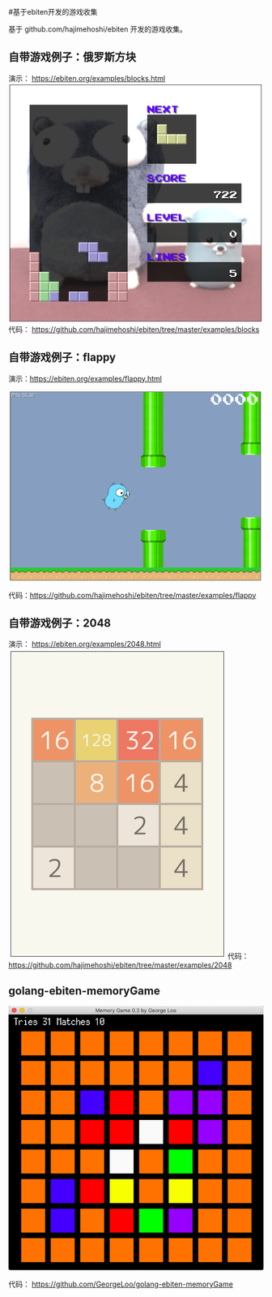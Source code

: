 #基于ebiten开发的游戏收集

基于 github.com/hajimehoshi/ebiten 开发的游戏收集。


## 自带游戏例子：俄罗斯方块
演示： <https://ebiten.org/examples/blocks.html>
![](imgs/blocks.png)
代码： <https://github.com/hajimehoshi/ebiten/tree/master/examples/blocks>


## 自带游戏例子：flappy
演示：<https://ebiten.org/examples/flappy.html>

![](imgs/flappy.png)

代码：<https://github.com/hajimehoshi/ebiten/tree/master/examples/flappy>


## 自带游戏例子：2048
演示： <https://ebiten.org/examples/2048.html>
![](imgs/2048.png)
代码：
<https://github.com/hajimehoshi/ebiten/tree/master/examples/2048>


## golang-ebiten-memoryGame

![](imgs/memoryGame.png)

代码： <https://github.com/GeorgeLoo/golang-ebiten-memoryGame>
